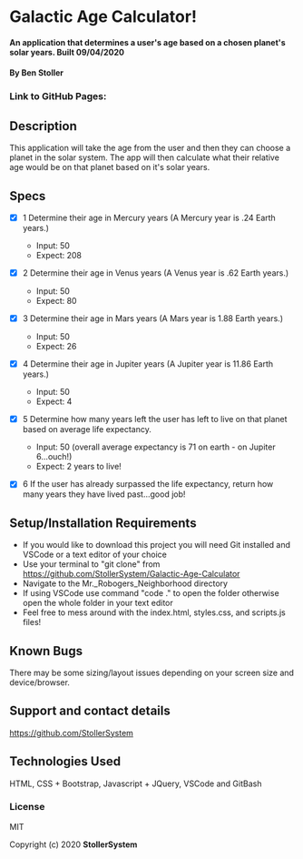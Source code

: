 # Galactic Age Calculator!

#### An application that determines a user's age based on a chosen planet's solar years. Built 09/04/2020

#### By Ben Stoller

### Link to GitHub Pages:



## Description

This application will take the age from the user and then they can choose a planet in the solar system. The app will then calculate what their relative age would be on that planet based on it's solar years. 

## Specs

* [X] 1 Determine their age in Mercury years (A Mercury year is .24 Earth years.)
  * Input: 50
  * Expect: 208

* [X] 2 Determine their age in Venus years (A Venus year is .62 Earth years.)
  * Input: 50
  * Expect: 80

* [X] 3 Determine their age in Mars years (A Mars year is 1.88 Earth years.)
  * Input: 50
  * Expect: 26

* [X] 4 Determine their age in Jupiter years (A Jupiter year is 11.86 Earth years.)
  * Input: 50
  * Expect: 4

* [X] 5 Determine how many years left the user has left to live on that planet based on average life expectancy.
  * Input: 50 (overall average expectancy is 71 on earth - on Jupiter 6...ouch!)
  * Expect: 2 years to live! 

* [X] 6 If the user has already surpassed the life expectancy, return how many years they have lived past...good job!


## Setup/Installation Requirements

* If you would like to download this project you will need Git installed and VSCode or a text editor of your choice
* Use your terminal to "git clone" from https://github.com/StollerSystem/Galactic-Age-Calculator
* Navigate to the Mr._Robogers_Neighborhood directory
* If using VSCode use command "code ." to open the folder otherwise open the whole folder in your text editor
* Feel free to mess around with the index.html, styles.css, and scripts.js files! 

## Known Bugs

There may be some sizing/layout issues depending on your screen size and device/browser.

## Support and contact details

https://github.com/StollerSystem

## Technologies Used

HTML, CSS + Bootstrap, Javascript + JQuery, VSCode and GitBash

### License

MIT

Copyright (c) 2020 **StollerSystem**